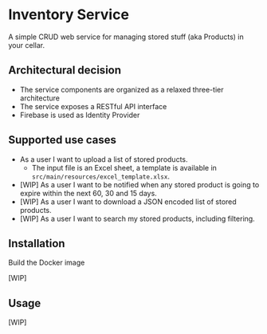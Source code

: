 # Inventory Service

A simple CRUD web service for managing stored stuff (aka Products) in your cellar.

## Architectural decision
* The service components are organized as a relaxed three-tier architecture
* The service exposes a RESTful API interface
* Firebase is used as Identity Provider

## Supported use cases
* As a user I want to upload a list of stored products.
  * The input file is an Excel sheet, a template is available in `src/main/resources/excel_template.xlsx`.
* [WIP] As a user I want to be notified when any stored product is going to expire within the next 60, 30 and 15 days.
* [WIP] As a user I want to download a JSON encoded list of stored products.
* [WIP] As a user I want to search my stored products, including filtering.

## Installation
Build the Docker image

[WIP]

## Usage

[WIP]